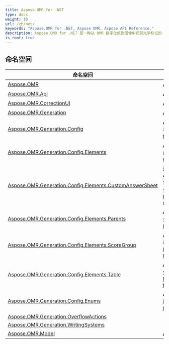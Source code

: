 ```yaml
---
title: Aspose.OMR for .NET
type: docs
weight: 10
url: /zh/net/
keywords: "Aspose.OMR for .NET, Aspose OMR, Aspose API Reference."
description: Aspose.OMR for .NET 是一种从 OMR 数字化纸张图像中识别光学标记的 API。
is_root: true
---
```

## 命名空间

| 命名空间 | 描述 |
| --- | --- |
| [Aspose.OMR](./aspose.omr/) | **Aspose.OMR** 包含许可方法。 |
| [Aspose.OMR.Api](./aspose.omr.api/) | **Aspose.OMR.Api** 包含用于模板生成和图像识别的主要 OMR 方法。 |
| [Aspose.OMR.CorrectionUI](./aspose.omr.correctionui/) | **Aspose.OMR.CorrectionUI** 包含可在 WPF 兼容系统中使用的 GUI |
| [Aspose.OMR.Generation](./aspose.omr.generation/) | **Aspose.OMR.Generation** 包含模板生成结果。 |
| [Aspose.OMR.Generation.Config](./aspose.omr.generation.config/) | **Aspose.OMR.Generation.Config** 包含以编程方式生成表单所需的所有类，请参阅 https://docs.aspose.com/omr/net/programmatic-forms/ |
| [Aspose.OMR.Generation.Config.Elements](./aspose.omr.generation.config.elements/) | **Aspose.OMR.Generation.Config.Elements** 包含以编程方式生成表单所需的所有模板元素，请参阅 https://docs.aspose.com/omr/net/programmatic-forms/ |
| [Aspose.OMR.Generation.Config.Elements.CustomAnswerSheet](./aspose.omr.generation.config.elements.customanswersheet/) | 这 **Aspose.OMR.Generation.Config.Elements.CustomAnswerSheet** 包含以编程方式生成表单所需的 CustomAnswerSheet 父元素和子元素，请参阅 https://docs.aspose.com/omr/net/programmatic-forms/ https:/ /docs.aspose.com/omr/net/txt-markup/custom_answer_sheet/ |
| [Aspose.OMR.Generation.Config.Elements.Parents](./aspose.omr.generation.config.elements.parents/) | **Aspose.OMR.Generation.Config.Elements.Parents** 包含以编程方式生成表单所需的父模板元素，请参阅 https://docs.aspose.com/omr/net/programmatic-forms/ |
| [Aspose.OMR.Generation.Config.Elements.ScoreGroup](./aspose.omr.generation.config.elements.scoregroup/) | **Aspose.OMR.Generation.Config.Elements.ScoreGroup** 包含以编程方式生成表单所需的元素，请参阅 https://docs.aspose.com/omr/net/programmatic-forms/scoregroupconfig/ |
| [Aspose.OMR.Generation.Config.Elements.Table](./aspose.omr.generation.config.elements.table/) | **Aspose.OMR.Generation.Config.Elements.Table** 包含以编程方式生成表单所需的表格元素，请参阅 https://docs.aspose.com/omr/net/programmatic-forms/tableconfig/ |
| [Aspose.OMR.Generation.Config.Enums](./aspose.omr.generation.config.enums/) | **Aspose.OMR.Generation.Config.Enums** 包含以编程方式生成表单所需的枚举，请参阅 https://docs.aspose.com/omr/net/programmatic-forms/ |
| [Aspose.OMR.Generation.OverflowActions](./aspose.omr.generation.overflowactions/) |  |
| [Aspose.OMR.Generation.WritingSystems](./aspose.omr.generation.writingsystems/) |  |
| [Aspose.OMR.Model](./aspose.omr.model/) | **Aspose.OMR.Model**包含识别结果result和OMR元素描述。 |


